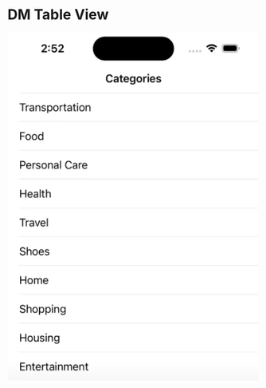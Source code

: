# DM Table View

![DMTableView](
https://github.com/GravviSoft/DM-Table-View-Intro/blob/main/DMTableViewPhoto2.png)